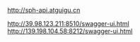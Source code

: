 http://sph-api.atguigu.cn

http://39.98.123.211:8510/swagger-ui.html
http://139.198.104.58:8212/swagger-ui.html
